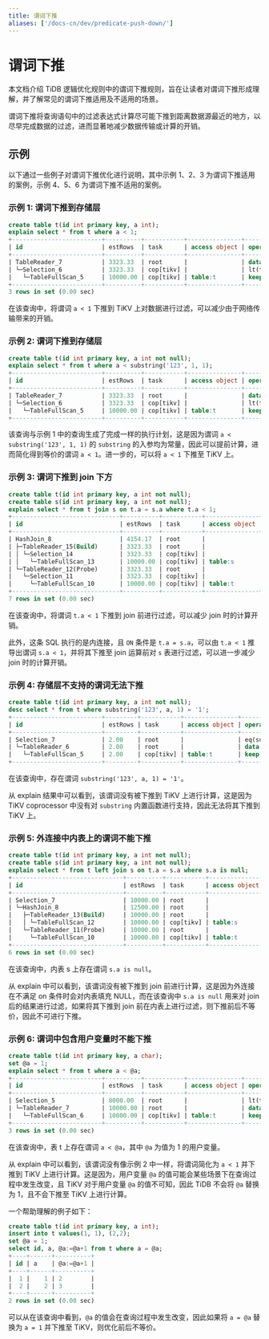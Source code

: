 ```yaml
---
title: 谓词下推
aliases: ['/docs-cn/dev/predicate-push-down/']
---
```


# 谓词下推

本文档介绍 TiDB 逻辑优化规则中的谓词下推规则，旨在让读者对谓词下推形成理解，并了解常见的谓词下推适用及不适用的场景。

谓词下推将查询语句中的过滤表达式计算尽可能下推到距离数据源最近的地方，以尽早完成数据的过滤，进而显著地减少数据传输或计算的开销。

## 示例

以下通过一些例子对谓词下推优化进行说明，其中示例 1、2、3 为谓词下推适用的案例，示例 4、5、6 为谓词下推不适用的案例。

### 示例 1: 谓词下推到存储层

```sql
create table t(id int primary key, a int);
explain select * from t where a < 1;
+-------------------------+----------+-----------+---------------+--------------------------------+
| id                      | estRows  | task      | access object | operator info                  |
+-------------------------+----------+-----------+---------------+--------------------------------+
| TableReader_7           | 3323.33  | root      |               | data:Selection_6               |
| └─Selection_6           | 3323.33  | cop[tikv] |               | lt(test.t.a, 1)                |
|   └─TableFullScan_5     | 10000.00 | cop[tikv] | table:t       | keep order:false, stats:pseudo |
+-------------------------+----------+-----------+---------------+--------------------------------+
3 rows in set (0.00 sec)
```

在该查询中，将谓词 `a < 1` 下推到 TiKV 上对数据进行过滤，可以减少由于网络传输带来的开销。

### 示例 2: 谓词下推到存储层

```sql
create table t(id int primary key, a int not null);
explain select * from t where a < substring('123', 1, 1);
+-------------------------+----------+-----------+---------------+--------------------------------+
| id                      | estRows  | task      | access object | operator info                  |
+-------------------------+----------+-----------+---------------+--------------------------------+
| TableReader_7           | 3323.33  | root      |               | data:Selection_6               |
| └─Selection_6           | 3323.33  | cop[tikv] |               | lt(test.t.a, 1)                |
|   └─TableFullScan_5     | 10000.00 | cop[tikv] | table:t       | keep order:false, stats:pseudo |
+-------------------------+----------+-----------+---------------+--------------------------------+
```

该查询与示例 1 中的查询生成了完成一样的执行计划，这是因为谓词 `a < substring('123', 1, 1)` 的 `substring` 的入参均为常量，因此可以提前计算，进而简化得到等价的谓词 `a < 1`。进一步的，可以将 `a < 1` 下推至 TiKV 上。

### 示例 3: 谓词下推到 join 下方 

```sql
create table t(id int primary key, a int not null);
create table s(id int primary key, a int not null);
explain select * from t join s on t.a = s.a where t.a < 1;
+------------------------------+----------+-----------+---------------+--------------------------------------------+
| id                           | estRows  | task      | access object | operator info                              |
+------------------------------+----------+-----------+---------------+--------------------------------------------+
| HashJoin_8                   | 4154.17  | root      |               | inner join, equal:[eq(test.t.a, test.s.a)] |
| ├─TableReader_15(Build)      | 3323.33  | root      |               | data:Selection_14                          |
| │ └─Selection_14             | 3323.33  | cop[tikv] |               | lt(test.s.a, 1)                            |
| │   └─TableFullScan_13       | 10000.00 | cop[tikv] | table:s       | keep order:false, stats:pseudo             |
| └─TableReader_12(Probe)      | 3323.33  | root      |               | data:Selection_11                          |
|   └─Selection_11             | 3323.33  | cop[tikv] |               | lt(test.t.a, 1)                            |
|     └─TableFullScan_10       | 10000.00 | cop[tikv] | table:t       | keep order:false, stats:pseudo             |
+------------------------------+----------+-----------+---------------+--------------------------------------------+
7 rows in set (0.00 sec)
```

在该查询中，将谓词 `t.a < 1` 下推到 join 前进行过滤，可以减少 join 时的计算开销。

此外，这条 SQL 执行的是内连接，且 `ON` 条件是 `t.a = s.a`，可以由 `t.a < 1` 推导出谓词 `s.a < 1`，并将其下推至 join 运算前对 `s` 表进行过滤，可以进一步减少 join 时的计算开销。

### 示例 4: 存储层不支持的谓词无法下推

```sql
create table t(id int primary key, a int not null);
desc select * from t where substring('123', a, 1) = '1';
+-------------------------+---------+-----------+---------------+----------------------------------------+
| id                      | estRows | task      | access object | operator info                          |
+-------------------------+---------+-----------+---------------+----------------------------------------+
| Selection_7             | 2.00    | root      |               | eq(substring("123", test.t.a, 1), "1") |
| └─TableReader_6         | 2.00    | root      |               | data:TableFullScan_5                   |
|   └─TableFullScan_5     | 2.00    | cop[tikv] | table:t       | keep order:false, stats:pseudo         |
+-------------------------+---------+-----------+---------------+----------------------------------------+
```

在该查询中，存在谓词 `substring('123', a, 1) = '1'`。

从 explain 结果中可以看到，该谓词没有被下推到 TiKV 上进行计算，这是因为 TiKV coprocessor 中没有对 `substring` 内置函数进行支持，因此无法将其下推到 TiKV 上。

### 示例 5: 外连接中内表上的谓词不能下推

```sql
create table t(id int primary key, a int not null);
create table s(id int primary key, a int not null);
explain select * from t left join s on t.a = s.a where s.a is null;
+-------------------------------+----------+-----------+---------------+-------------------------------------------------+
| id                            | estRows  | task      | access object | operator info                                   |
+-------------------------------+----------+-----------+---------------+-------------------------------------------------+
| Selection_7                   | 10000.00 | root      |               | isnull(test.s.a)                                |
| └─HashJoin_8                  | 12500.00 | root      |               | left outer join, equal:[eq(test.t.a, test.s.a)] |
|   ├─TableReader_13(Build)     | 10000.00 | root      |               | data:TableFullScan_12                           |
|   │ └─TableFullScan_12        | 10000.00 | cop[tikv] | table:s       | keep order:false, stats:pseudo                  |
|   └─TableReader_11(Probe)     | 10000.00 | root      |               | data:TableFullScan_10                           |
|     └─TableFullScan_10        | 10000.00 | cop[tikv] | table:t       | keep order:false, stats:pseudo                  |
+-------------------------------+----------+-----------+---------------+-------------------------------------------------+
6 rows in set (0.00 sec)
```

在该查询中，内表 s 上存在谓词 `s.a is null`。

从 explain 中可以看到，该谓词没有被下推到 join 前进行计算，这是因为外连接在不满足 on 条件时会对内表填充 NULL，而在该查询中 `s.a is null` 用来对 join 后的结果进行过滤，如果将其下推到 join 前在内表上进行过滤，则下推前后不等价，因此不可进行下推。

### 示例 6: 谓词中包含用户变量时不能下推

```sql
create table t(id int primary key, a char);
set @a = 1;
explain select * from t where a < @a;
+-------------------------+----------+-----------+---------------+--------------------------------+
| id                      | estRows  | task      | access object | operator info                  |
+-------------------------+----------+-----------+---------------+--------------------------------+
| Selection_5             | 8000.00  | root      |               | lt(test.t.a, getvar("a"))      |
| └─TableReader_7         | 10000.00 | root      |               | data:TableFullScan_6           |
|   └─TableFullScan_6     | 10000.00 | cop[tikv] | table:t       | keep order:false, stats:pseudo |
+-------------------------+----------+-----------+---------------+--------------------------------+
3 rows in set (0.00 sec)
```

在该查询中，表 t 上存在谓词 `a < @a`，其中 `@a` 为值为 1 的用户变量。

从 explain 中可以看到，该谓词没有像示例 2 中一样，将谓词简化为 `a < 1` 并下推到 TiKV 上进行计算。这是因为，用户变量 `@a` 的值可能会某些场景下在查询过程中发生改变，且 TiKV 对于用户变量 `@a` 的值不可知，因此 TiDB 不会将 `@a` 替换为 1，且不会下推至 TiKV 上进行计算。

一个帮助理解的例子如下：

```sql
create table t(id int primary key, a int);
insert into t values(1, 1), (2,2);
set @a = 1;
select id, a, @a:=@a+1 from t where a = @a;
+----+------+----------+
| id | a    | @a:=@a+1 |
+----+------+----------+
|  1 |    1 | 2        |
|  2 |    2 | 3        |
+----+------+----------+
2 rows in set (0.00 sec)
```

可以从在该查询中看到，`@a` 的值会在查询过程中发生改变，因此如果将 `a = @a` 替换为 `a = 1` 并下推至 TiKV，则优化前后不等价。
